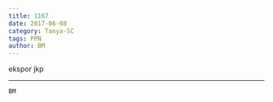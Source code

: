 ```yaml
---
title: 1167
date: 2017-06-08
category: Tanya-SC
tags: PPN
author: BM
---
```


ekspor jkp

---



`BM`
